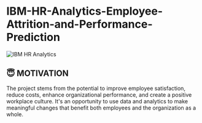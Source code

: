 # IBM-HR-Analytics-Employee-Attrition-and-Performance-Prediction

![IBM HR Analytics](https://github.com/your-username/your-repo-name/blob/main/Screenshot%202025-04-13%20025700.png?raw=true)
## 😇 MOTIVATION
The project stems from the potential to improve employee satisfaction, reduce costs, enhance organizational performance, and create a positive workplace culture. It's an opportunity to use data and analytics to make meaningful changes that benefit both employees and the organization as a whole.
